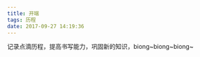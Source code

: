 ```yaml
---
title: 开端
tags: 历程
date: 2017-09-27 14:19:36
---
```



记录点滴历程，提高书写能力，巩固新的知识，biong~biong~biong~


   
 